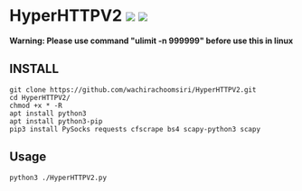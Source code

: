 # HyperHTTPV2 ![](https://img.shields.io/badge/Version-2.0-brightgreen.svg) ![](https://img.shields.io/badge/license-MIT-blue.svg)

**Warning: Please use command "ulimit -n 999999" before use this in linux**

## INSTALL

    git clone https://github.com/wachirachoomsiri/HyperHTTPV2.git
    cd HyperHTTPV2/
    chmod +x * -R
    apt install python3
    apt install python3-pip
    pip3 install PySocks requests cfscrape bs4 scapy-python3 scapy
   


## Usage

    python3 ./HyperHTTPV2.py
